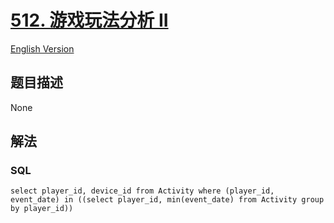 # [512. 游戏玩法分析 II](https://leetcode-cn.com/problems/game-play-analysis-ii)

[English Version](/solution/0500-0599/0512.Game%20Play%20Analysis%20II/README_EN.md)

## 题目描述
<!-- 这里写题目描述 -->
None


## 解法
<!-- 这里可写通用的实现逻辑 -->


<!-- tabs:start -->

### **SQL**

```
select player_id, device_id from Activity where (player_id, event_date) in ((select player_id, min(event_date) from Activity group by player_id))
```

<!-- tabs:end -->
